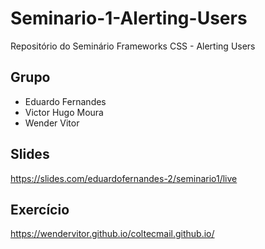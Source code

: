 # Seminario-1-Alerting-Users
Repositório do Seminário Frameworks CSS - Alerting Users

## Grupo
- Eduardo Fernandes
- Victor Hugo Moura
- Wender Vitor

## Slides
https://slides.com/eduardofernandes-2/seminario1/live

## Exercício
https://wendervitor.github.io/coltecmail.github.io/
